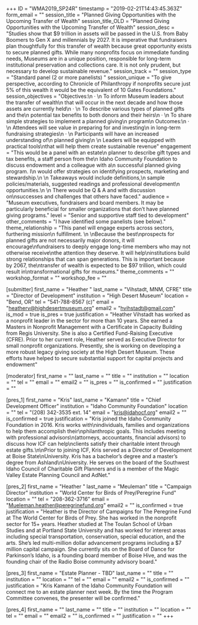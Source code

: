 +++
ID = "WMA2019_SP24R"
timestamp = "2019-02-21T14:43:45.363Z"
form_email = ""
session_title = "Planned Giving Opportunities with the Upcoming Transfer of Wealth"
session_title_OLD = "Planned Giving Opportunities with the Upcoming Transfer of Wealth"
session_desc = "Studies show that $9 trillion in assets will be passed in the U.S. from Baby Boomers to Gen X and millennials by 2027. It is imperative that fundraisers plan thoughtfully for this transfer of wealth because great opportunity exists to secure planned gifts. While many nonprofits focus on immediate funding needs, Museums are in a unique position, responsible for long-term institutional preservation and collections care. It is not only prudent, but necessary to develop sustainable revenue."
session_track = ""
session_type = "Standard panel (2 or more panelists) "
session_unique = "To give perspective, according to Chronicle of Philanthropy if nonprofits secure just 5% of this wealth it would be the equivalent of 10 Gates Foundations."
session_objectives = "Objectives:\n  ·       \n  To inform Museum leaders about the transfer of wealth\n  that will occur in the next decade and how those assets are currently held\n  ·       \n  To describe various types of planned gifts and the\n  potential tax benefits to both donors and their heirs\n  ·       \n  To share simple strategies to implement a planned giving\n  program\n  Outcomes:\n  ·       \n  Attendees will see value in preparing for and investing\n  in long-term fundraising strategies\n  ·       \n  Participants will have an increased understanding of\n  planned giving\n  \n Leaders will be equipped with practical tools\nthat will help them create sustainable revenue"
engagement = "This would be a panel with an estate\n  planner to describe gift types and tax benefits, a staff person from the\n  Idaho Community Foundation to discuss endowment and a colleague with a\n  successful planned giving program.  I\n  would offer strategies on identifying prospects, marketing and stewardship.\n   \n  Takeaways would include definitions,\n  sample policies/materials, suggested readings and professional development\n  opportunities.\n   \n  There would be Q & A and with discussion on\nsuccesses and challenges that others have faced."
audience = "Museum executives, fundraisers and board members. It may be particularly beneficial for smaller organizations that don’t have planned giving programs."
level = "Senior and supportive staff tied to development"
other_comments = "I have identified some panelists (see below)."
theme_relationship = "This panel will engage experts across sectors, furthering mission\n  fulfillment.  \n   \nBecause the best\nprospects for planned gifts are not necessarily major donors, it will encourage\nfundraisers to deeply engage long-time members who may not otherwise receive\nthe attention they deserve.  It will help\ninstitutions build strong relationships that can span generations.  This is important because by 2067, the\ntransfer of wealth is expected to be $97 trillion, which could result in\ntransformational gifts for museums."
theme_comments = ""
workshop_format = ""
workshop_fee = ""

[submitter]
first_name = "Heather "
last_name = "Vihstadt, MNM, CFRE"
title = "Director of Development"
institution = "High Desert Museum"
location = "Bend, OR"
tel = "541-788-8567 (c)"
email = "heatherv@highdesertmuseum.org"
email2 = "hvihstadt@gmail.com"
is_mod = true
is_pres = true
justification = "Heather Vihstadt has worked as a nonprofit leader in the sector for more than 10 years. She earned a Masters in Nonprofit Management with a Certificate in Capacity Building from Regis University. She is also a Certified Fund-Raising Executive (CFRE). Prior to her current role, Heather served as Executive Director for small nonprofit organizations. Presently, she is working on developing a more robust legacy giving society at the High Desert Museum. These efforts have helped to secure substantial support for capital projects and endowment"

[moderator]
first_name = ""
last_name = ""
title = ""
institution = ""
location = ""
tel = ""
email = ""
email2 = ""
is_pres = ""
is_confirmed = ""
justification = ""

[pres_1]
first_name = "Kris"
last_name = "Kamann"
title = "Chief Development Officer"
institution = "Idaho Community Foundation"
location = ""
tel = "(208) 342-3535 ext. 14"
email = "kris@idahocf.org"
email2 = ""
is_confirmed = true
justification = "Kris joined the Idaho Community Foundation in 2016. Kris works with\nindividuals, families and organizations to help them accomplish their\nphilanthropic goals. This includes meeting with professional advisors\n(attorneys, accountants, financial advisors) to discuss how ICF can help\nclients satisfy their charitable intent through estate gifts.\n\nPrior to joining ICF, Kris served as a Director of Development at Boise State\nUniversity. Kris has a bachelor’s degree and a master’s degree from Ashland\nUniversity. He serves on the board of the Southwest Idaho Council of Charitable Gift Planners and is a member of the Magic Valley Estate Planning Council and AdNet."

[pres_2]
first_name = "Heather "
last_name = "Meuleman"
title = "Campaign Director"
institution = "World Center for Birds of Prey/Peregrine Fund"
location = ""
tel = "208-362-3716"
email = "Mueleman.heather@peregrinefund.org"
email2 = ""
is_confirmed = true
justification = "Heather is the Director of Campaigns for The Peregrine Fund at The World Center for Birds of Prey. She has worked in the nonprofit sector for 15+ years. Heather studied at The Toulan School of Urban Studies and at Portland State University and has worked for interest areas including special transportation, conservation, special education, and the arts. She’s led multi-million dollar advancement programs including a $7 million capital campaign. She currently sits on the Board of Dance for Parkinson’s Idaho, is a founding board member of Boise Hive, and was the founding chair of the Radio Boise community advisory board."

[pres_3]
first_name = "Estate Planner - TBD"
last_name = ""
title = ""
institution = ""
location = ""
tel = ""
email = ""
email2 = ""
is_confirmed = ""
justification = "Kris Kamann of the Idaho Community Foundation will connect me to an estate planner next week. By the time the Program Committee convenes, the presenter will be confirmed."

[pres_4]
first_name = ""
last_name = ""
title = ""
institution = ""
location = ""
tel = ""
email = ""
email2 = ""
is_confirmed = ""
justification = ""
+++
